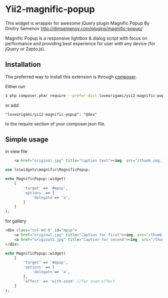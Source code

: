 # Yii2-magnific-popup

This widget is wrapper for awesome jQuery plugin Magnific Popup By Dmitry Semenov http://dimsemenov.com/plugins/magnific-popup/

Magnific Popup is a responsive lightbox & dialog script with focus on performance and providing best experience for user with any device
(for jQuery or Zepto.js).

## Installation
The preferred way to install this extension is through [composer](http://getcomposer.org/download/).

Either run
```sh
$ php composer.phar require --prefer-dist loveorigami/yii2-magnific-popup "@dev"
```
or add
```
"loveorigami/yii2-magnific-popup": "@dev"
```
to the require section of your composer.json file.


## Simple usage
in view file 
```html
	<a href="original.jpg" title="Caption text"><img  src="/thumb_img.jpg" alt="Alt"></a>
```
```php
use lo\widgets\magnific\MagnificPopup;

echo MagnificPopup::widget(
	[
		'target' => '#mpup',
		'options' => [
			'delegate'=> 'a',
		]
	]
);
```

for gallery
```html
<div class="col-md-6" id="mpup">
	<a href="original.jpg" title="Caption for first"><img  src="/thumb_img.jpg" alt="Alt"></a>
	<a href="original2.jpg" title="Caption for second"><img  src="/thumb_img2.jpg" alt="Alt"></a>
</div>
```

```php
echo MagnificPopup::widget(
	[
		'target' => '#mpup',
		'options' => [
			'delegate'=> 'a',
		],
		'effect' => 'with-zoom' //for zoom effect
	]
);
```
